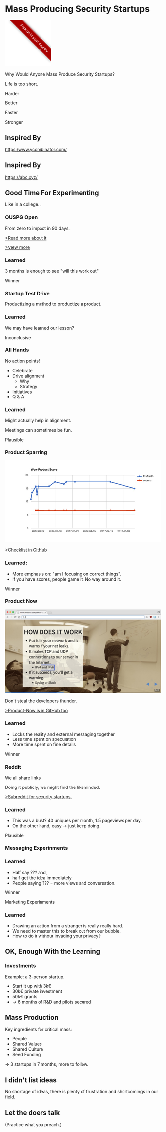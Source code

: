<!-- .slide: data-background-image="finland.jpg" class="whitebox" -->

# Mass Producing Security Startups

![fork](fork.png)
<!-- .element: class="fork" -->

<!-- next -->

<!-- .slide: data-background-image="why.jpg" class="rightest-whitebox" -->

Why Would Anyone Mass Produce Security Startups?

<!-- next -->

<!-- .slide: data-background-image="lifetooshort.jpg" class="rightest-whitebox" -->

Life is too short.<!-- .element: class="highlight-red" -->

<!-- next -->

<!-- .slide: data-background-image="madscience.jpg" class="rightest-whitebox" -->

Harder

Better

Faster

Stronger
<!-- next -->

## Inspired By

<!-- .slide: data-background-image="ycomb.jpg" class="right-whitebox" -->

<https:/www.ycombinator.com/> <!-- .element: class="small" -->

<!-- next -->

<!-- .slide: data-background-image="alphabet.jpg" class="blackbox" -->

## Inspired By

<https://abc.xyz/>

<!-- next -->

## Good Time For Experimenting

Like in a college...

<!-- next -->


### OUSPG Open

From zero to impact in 90 days.

[>Read more about it](http://slides.com/evilon/ouspg-open-2016) 
<!-- .element: class="small" -->

[>View more](https://www.youtube.com/watch?v=nY450MCMjOU&list=PL1fscFAejNoDGRgJVMrv_jzWny1T1SaDP)
<!-- .element: class="small" -->

<!-- next -->

### Learned

3 months is enough to see "will this work out"

Winner<!-- .element: class="highlight-red" -->

<!-- next -->

<!-- .slide: data-background-image="testdrive.jpg" class="whitebox" -->

### Startup Test Drive

Productizing a method to productize a product.

<!-- next -->

### Learned

We may have learned our lesson?

Inconclusive<!-- .element: class="highlight-red" -->

<!-- next -->

<!-- .slide: data-background-image="allhands.jpg" class="right-whitebox" -->

### All Hands

No action points!

* Celebrate
* Drive alignment
  * Why
  * Strategy
* Initiatives
* Q & A

<!-- next -->

### Learned

Might actually help in alignment.

Meetings can sometimes be fun.

Plausible<!-- .element: class="highlight-red" -->

<!-- next -->

### Product Sparring

![wow](wowscore.jpg)

[>Checklist in GitHub](https://github.com/scanabc/open/blob/master/product-checklist.md)
<!-- .element: class="small" -->

<!-- next -->

### Learned:

* More emphasis on: "am I focusing on correct things".
* If you have scores, people game it. No way around it.

Winner <!-- .element: class="highlight-red" -->

<!-- next -->

### Product Now

![now](now.jpg)

Don't steal the developers thunder.
<!-- .element: class="small" -->
[>Product-Now is in GitHub too](https://github.com/scanabc/open/blob/master/product-now.md)

<!-- next -->

### Learned

* Locks the reality and external messaging together
* Less time spent on speculation
* More time spent on fine details

Winner<!-- .element: class="highlight-red" -->

<!-- next -->

<!-- .slide: data-background-image="reddit.jpg" class="right-whitebox" -->

### Reddit

We all share links.

Doing it publicly, we might find the likeminded.

[>Subreddit for security startups.](http://reddit.com/r/scanabc/)
<!-- .element: class="small" -->

<!-- next -->

### Learned

* This was a bust? 40 uniques per month, 1.5 pageviews per day.
* On the other hand, easy -> just keep doing.

Plausible<!-- .element: class="highlight-red" -->

<!-- next -->

<!-- .slide: data-background-image="breaking-out-the-box.gif" class="whitebox" -->

### Messaging Experinments

<!-- next -->

### Learned

* Half say ??? and,
* half get the idea immediately
* People saying ??? = more views and conversation.

Winner<!-- .element: class="highlight-red" -->

<!-- next -->

<!-- .slide: data-background-image="social.jpg" class="rightest-whitebox" -->

Marketing Experinments

<!-- next -->

### Learned

* Drawing an action from a stranger is really really hard.
* We need to master this to break out from our bubble.
* How to do it without invading your privacy?

<!-- next -->

## OK, Enough With the Learning

<!-- next -->

<!-- .slide: data-background-image="tempo.jpg" class="whitebox" -->

### Investments

Example: a 3-person startup.

* Start it up with 3k€
* 30k€ private investment
* 50k€ grants
* -> 6 months of R&D and pilots secured

<!-- next -->

## Mass Production

Key ingredients for critical mass:

* People
* Shared Values
* Shared Culture
* Seed Funding

<!-- next -->

-> 3 startups in 7 months, more to follow.

<!-- next -->

## I didn't list ideas

No shortage of ideas, there is plenty of frustration and shortcomings in our field.

<!-- next -->

<!-- .slide: data-background-image="doers.jpg" class="whitebox" -->

## Let the doers talk

(Practice what you preach.)